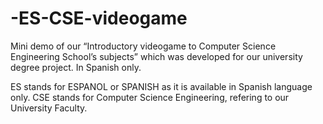 # -ES-CSE-videogame
Mini demo of our “Introductory videogame to Computer Science Engineering School’s subjects” which was developed for our university degree project. In Spanish only.

ES stands for ESPANOL or SPANISH as it is available in Spanish language only.
CSE stands for Computer Science Engineering, refering to our University Faculty.
